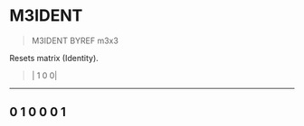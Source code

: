# M3IDENT

> M3IDENT BYREF m3x3

Resets matrix (Identity).


> |  1  0  0|
--------- 
0  1  0
0  0  1
--------- 


